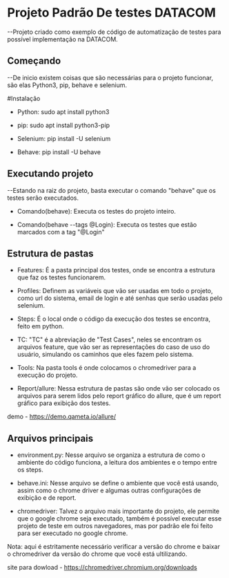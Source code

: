 # Projeto Padrão De testes DATACOM

--Projeto criado como exemplo de código de automatização de testes para possível implementação na DATACOM.

## Começando

--De inicio existem coisas que são necessárias para o projeto funcionar, são elas Python3, pip, behave e selenium.

#Instalação

- Python:
sudo apt install python3

- pip:
sudo apt install python3-pip

- Selenium:
pip install -U selenium

- Behave:
pip install -U behave

## Executando projeto

--Estando na raiz do projeto, basta executar o comando "behave" que os testes serão executados.

- Comando(behave):
Executa os testes do projeto inteiro.

- Comando(behave --tags @Login):
Executa os testes que estão marcados com a tag "@Login"

## Estrutura de pastas

- Features:
É a pasta principal dos testes, onde se encontra a estrutura que faz os testes funcionarem.

- Profiles:
Definem as variáveis que vão ser usadas em todo o projeto, como url do sistema, email de login e até senhas que serão usadas pelo selenium.

- Steps:
É o local onde o código da execução dos testes se encontra, feito em python.

- TC:
"TC" é a abreviação de "Test Cases", neles se encontram os arquivos feature, que vão ser as representações do caso de uso do usuário, simulando os caminhos que eles fazem pelo sistema.

- Tools:
Na pasta tools é onde colocamos o chromedriver para a execução do projeto.

- Report/allure:
Nessa estrutura de pastas são onde vão ser colocado os arquivos para serem lidos pelo report gráfico do allure, que é um report gráfico para exibição dos testes.

demo - https://demo.qameta.io/allure/

## Arquivos principais

- environment.py:
Nesse arquivo se organiza a estrutura de como o ambiente do código funciona, a leitura dos ambientes e o tempo entre os steps.

- behave.ini:
Nesse arquivo se define o ambiente que você está usando, assim como o chrome driver e algumas outras configurações de exibição e de report.

- chromedriver:
Talvez o arquivo mais importante do projeto, ele permite que o google chrome seja executado, também é possível executar esse projeto de teste em outros navegadores, mas por padrão ele foi feito para ser executado no google chrome.

Nota: aqui é estritamente necessário verificar a versão do chrome e baixar o chromedriver da versão do chrome que você está ultilizando.

site para dowload - https://chromedriver.chromium.org/downloads
